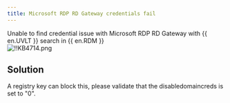 ```yaml
---
title: Microsoft RDP RD Gateway credentials fail
---
```

Unable to find credential issue with Microsoft RDP RD Gateway with {{ en.UVLT }} search in {{ en.RDM }}  
![!!KB4714.png](https://webdevolutions.azureedge.net/docs/en/kb/KB4714.png)
## Solution
A registry key can block this, please validate that the disabledomaincreds is set to "0".
